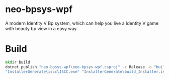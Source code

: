 # neo-bpsys-wpf

A modern Identity V Bp system, which can help you live a Identity V game with beauty bp view in a easy way.

# Build

``` cmd
mkdir build
dotnet publish "neo-bpsys-wpf\neo-bpsys-wpf.csproj" -c Release -o "build\neo-bpsys-wpf"
"InstallerGenerate\iscc\ISCC.exe" "InstallerGenerate\build_Installer.iss"
```



